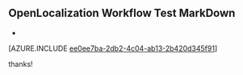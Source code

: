 ## OpenLocalization Workflow Test MarkDown
* 

[AZURE.INCLUDE [ee0ee7ba-2db2-4c04-ab13-2b420d345f91](calleeMd1.md)]

 
thanks!